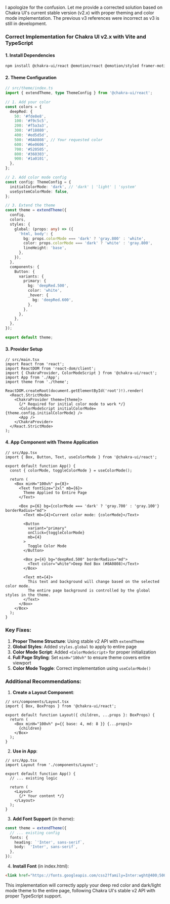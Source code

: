 I apologize for the confusion. Let me provide a corrected solution based on Chakra UI's current stable version (v2.x) with proper theming and color mode implementation. The previous v3 references were incorrect as v3 is still in development.

### Correct Implementation for Chakra UI v2.x with Vite and TypeScript

#### 1. Install Dependencies
```bash
npm install @chakra-ui/react @emotion/react @emotion/styled framer-motion
```

#### 2. Theme Configuration
```typescript
// src/theme/index.ts
import { extendTheme, type ThemeConfig } from '@chakra-ui/react';

// 1. Add your color
const colors = {
  deepRed: {
    50: '#fde8e8',
    100: '#f9c5c5',
    200: '#f5a3a3',
    300: '#f18080',
    400: '#ed5d5d',
    500: '#8A0808', // Your requested color
    600: '#6e0606',
    700: '#520505',
    800: '#360303',
    900: '#1a0101',
  },
};

// 2. Add color mode config
const config: ThemeConfig = {
  initialColorMode: 'dark', // 'dark' | 'light' | 'system'
  useSystemColorMode: false,
};

// 3. Extend the theme
const theme = extendTheme({
  config,
  colors,
  styles: {
    global: (props: any) => ({
      'html, body': {
        bg: props.colorMode === 'dark' ? 'gray.800' : 'white',
        color: props.colorMode === 'dark' ? 'white' : 'gray.800',
        lineHeight: 'base',
      },
    }),
  },
  components: {
    Button: {
      variants: {
        primary: {
          bg: 'deepRed.500',
          color: 'white',
          _hover: {
            bg: 'deepRed.600',
          },
        },
      },
    },
  },
});

export default theme;
```

#### 3. Provider Setup
```tsx
// src/main.tsx
import React from 'react';
import ReactDOM from 'react-dom/client';
import { ChakraProvider, ColorModeScript } from '@chakra-ui/react';
import App from './App';
import theme from './theme';

ReactDOM.createRoot(document.getElementById('root')!).render(
  <React.StrictMode>
    <ChakraProvider theme={theme}>
      {/* Required for initial color mode to work */}
      <ColorModeScript initialColorMode={theme.config.initialColorMode} />
      <App />
    </ChakraProvider>
  </React.StrictMode>
);
```

#### 4. App Component with Theme Application
```tsx
// src/App.tsx
import { Box, Button, Text, useColorMode } from '@chakra-ui/react';

export default function App() {
  const { colorMode, toggleColorMode } = useColorMode();

  return (
    <Box minH="100vh" p={8}>
      <Text fontSize="2xl" mb={6}>
        Theme Applied to Entire Page
      </Text>
      
      <Box p={6} bg={colorMode === 'dark' ? 'gray.700' : 'gray.100'} borderRadius="md">
        <Text mb={4}>Current color mode: {colorMode}</Text>
        
        <Button 
          variant="primary"
          onClick={toggleColorMode}
          mb={4}
        >
          Toggle Color Mode
        </Button>
        
        <Box p={4} bg="deepRed.500" borderRadius="md">
          <Text color="white">Deep Red Box (#8A0808)</Text>
        </Box>
        
        <Text mt={4}>
          This text and background will change based on the selected color mode.
          The entire page background is controlled by the global styles in the theme.
        </Text>
      </Box>
    </Box>
  );
}
```

### Key Fixes:
1. **Proper Theme Structure**: Using stable v2 API with `extendTheme`
2. **Global Styles**: Added `styles.global` to apply to entire page
3. **Color Mode Script**: Added `<ColorModeScript>` for proper initialization
4. **Full Page Styling**: Set `minH="100vh"` to ensure theme covers entire viewport
5. **Color Mode Toggle**: Correct implementation using `useColorMode()`

### Additional Recommendations:

1. **Create a Layout Component**:
```tsx
// src/components/Layout.tsx
import { Box, BoxProps } from '@chakra-ui/react';

export default function Layout({ children, ...props }: BoxProps) {
  return (
    <Box minH="100vh" p={{ base: 4, md: 8 }} {...props}>
      {children}
    </Box>
  );
}
```

2. **Use in App**:
```tsx
// src/App.tsx
import Layout from './components/Layout';

export default function App() {
  // ... existing logic
  
  return (
    <Layout>
      {/* Your content */}
    </Layout>
  );
}
```

3. **Add Font Support** (in theme):
```typescript
const theme = extendTheme({
  // ... existing config
  fonts: {
    heading: `'Inter', sans-serif`,
    body: `'Inter', sans-serif`,
  },
});
```

4. **Install Font** (in index.html):
```html
<link href="https://fonts.googleapis.com/css2?family=Inter:wght@400;500;600;700&display=swap" rel="stylesheet">
```

This implementation will correctly apply your deep red color and dark/light mode theme to the entire page, following Chakra UI's stable v2 API with proper TypeScript support.